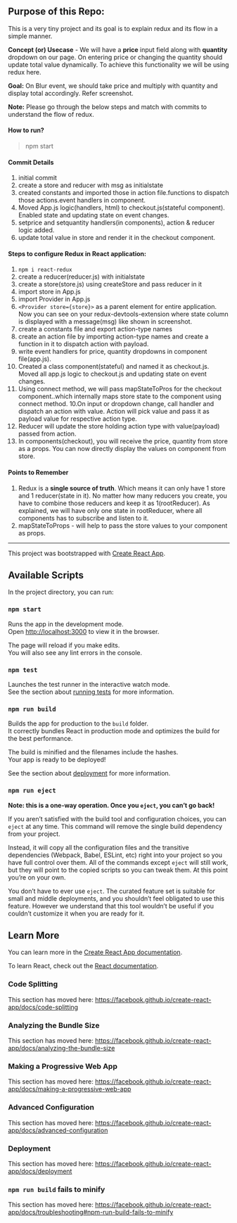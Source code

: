 ## Purpose of this Repo:
This is a very tiny project and its goal is to explain redux and its flow in a simple manner.

__Concept (or) Usecase__ - We will have a __price__ input field along with __quantity__ dropdown on our page. On entering price or changing the quantity should update total value dynamically. To achieve this functionality we will be using redux here.

__Goal:__ On Blur event, we should take price and multiply with quantity and display total accordingly. Refer screenshot.



__Note:__ Please go through the below steps and match with commits to understand the flow of redux.

#### How to run?
> npm start

#### Commit Details
1. initial commit
2. create a store and reducer with msg as initialstate
3. created constants and imported those in action file.functions to dispatch those actions.event handlers in component.
4. Moved App.js logic(handlers, html) to checkout.js(stateful component). Enabled state and updating state on event changes.
5. setprice and setquantity handlers(in components), action & reducer logic added.
6. update total value in store and render it in the checkout component. 

#### Steps to configure Redux in React application:
1. `npm i react-redux`
2. create a reducer(reducer.js) with initialstate
3. create a store(store.js) using createStore and pass reducer in it
3. import store in App.js
4. import Provider in App.js
5. `<Provider store={store}>` as a parent element for entire application.
Now you can see on your redux-devtools-extension where state column is displayed with a message(msg) like shown in screenshot.
6. create a constants file and export action-type names
7. create an action file by importing action-type names and create a function in it to dispatch action with payload.
8. write event handlers for price, quantity dropdowns in component file(app.js).
9. Created a class component(stateful) and named it as checkout.js. Moved all app.js logic to checkout.js and updating state on event changes.
10. Using connect method, we will pass mapStateToPros for the checkout component..which internally maps store state to the component using connect method.
10.On input or dropdown change, call handler and dispatch an action with value. Action will pick value and pass it as payload value for respective action type.
11. Reducer will update the store holding action type with value(payload) passed from action.
12. In components(checkout), you will receive the price, quantity from store as a props. You can now directly display the values on component from store.

#### Points to Remember
1. Redux is a __single source of truth__. Which means it can only have 1 store and 1 reducer(state in it). No matter how many reducers you create, you have to combine those reducers and keep it as 1(rootReducer). As explained, we will have only one state in rootReducer, where all components has to subscribe and listen to it. 
2. mapStateToProps - will help to pass the store values to your component as props.

---------------------------------------------------------------------------------------------------
This project was bootstrapped with [Create React App](https://github.com/facebook/create-react-app).

## Available Scripts

In the project directory, you can run:

### `npm start`

Runs the app in the development mode.<br />
Open [http://localhost:3000](http://localhost:3000) to view it in the browser.

The page will reload if you make edits.<br />
You will also see any lint errors in the console.

### `npm test`

Launches the test runner in the interactive watch mode.<br />
See the section about [running tests](https://facebook.github.io/create-react-app/docs/running-tests) for more information.

### `npm run build`

Builds the app for production to the `build` folder.<br />
It correctly bundles React in production mode and optimizes the build for the best performance.

The build is minified and the filenames include the hashes.<br />
Your app is ready to be deployed!

See the section about [deployment](https://facebook.github.io/create-react-app/docs/deployment) for more information.

### `npm run eject`

**Note: this is a one-way operation. Once you `eject`, you can’t go back!**

If you aren’t satisfied with the build tool and configuration choices, you can `eject` at any time. This command will remove the single build dependency from your project.

Instead, it will copy all the configuration files and the transitive dependencies (Webpack, Babel, ESLint, etc) right into your project so you have full control over them. All of the commands except `eject` will still work, but they will point to the copied scripts so you can tweak them. At this point you’re on your own.

You don’t have to ever use `eject`. The curated feature set is suitable for small and middle deployments, and you shouldn’t feel obligated to use this feature. However we understand that this tool wouldn’t be useful if you couldn’t customize it when you are ready for it.

## Learn More

You can learn more in the [Create React App documentation](https://facebook.github.io/create-react-app/docs/getting-started).

To learn React, check out the [React documentation](https://reactjs.org/).

### Code Splitting

This section has moved here: https://facebook.github.io/create-react-app/docs/code-splitting

### Analyzing the Bundle Size

This section has moved here: https://facebook.github.io/create-react-app/docs/analyzing-the-bundle-size

### Making a Progressive Web App

This section has moved here: https://facebook.github.io/create-react-app/docs/making-a-progressive-web-app

### Advanced Configuration

This section has moved here: https://facebook.github.io/create-react-app/docs/advanced-configuration

### Deployment

This section has moved here: https://facebook.github.io/create-react-app/docs/deployment

### `npm run build` fails to minify

This section has moved here: https://facebook.github.io/create-react-app/docs/troubleshooting#npm-run-build-fails-to-minify

